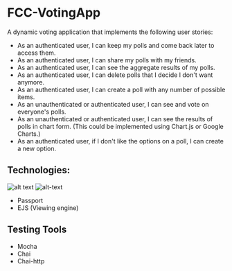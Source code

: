 # FCC-VotingApp

A dynamic voting application that implements the following user stories:



- As an authenticated user, I can keep my polls and come back later to access them.
- As an authenticated user, I can share my polls with my friends.
- As an authenticated user, I can see the aggregate results of my polls.
- As an authenticated user, I can delete polls that I decide I don't want anymore.
- As an authenticated user, I can create a poll with any number of possible items.
- As an unauthenticated or authenticated user, I can see and vote on everyone's polls.
- As an unauthenticated or authenticated user, I can see the results of polls in chart form. (This could be implemented using Chart.js or Google Charts.)
- As an authenticated user, if I don't like the options on a poll, I can create a new option.



## Technologies:

![alt text](http://mean.io/wp-content/themes/twentysixteen-child/images/express.png "")
![alt-text](http://mongodb-tools.com/img/mongoose.png "")
- Passport
- EJS (Viewing engine)

## Testing Tools

- Mocha
- Chai
- Chai-http

